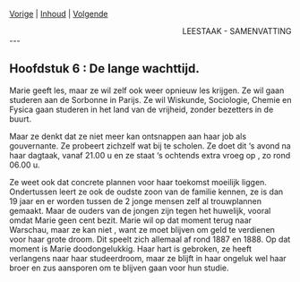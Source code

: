 [Vorige](hfst05_gouvernante.md) | [Inhoud](inhoudsopgave.md) | [Volgende](hfst07_vlucht.md)

<div style="text-align: right">LEESTAAK - SAMENVATTING</div>
---

## Hoofdstuk 6 : De lange wachttijd.

Marie geeft les, maar ze wil zelf ook weer opnieuw les krijgen. Ze wil gaan studeren aan de Sorbonne in Parijs. Ze wil Wiskunde, Sociologie, Chemie en Fysica gaan studeren in het land van de vrijheid, zonder bezetters in de buurt. 

Maar ze denkt dat ze niet meer kan ontsnappen aan haar job als gouvernante. Ze probeert zichzelf wat bij te scholen. Ze doet dit ‘s avond na haar dagtaak, vanaf 21.00 u en ze staat ‘s ochtends extra vroeg op , zo rond 06.00 u.

Ze weet ook dat concrete plannen voor haar toekomst moeilijk liggen. Ondertussen leert ze ook de oudste zoon van de familie kennen, ze is dan 19 jaar en er worden tussen de 2 jonge mensen zelf al trouwplannen gemaakt. Maar de ouders van de jongen zijn tegen het huwelijk, vooral omdat Marie geen cent bezit. Marie wil op dat moment terug naar Warschau, maar ze kan niet , want ze moet blijven om geld te verdienen voor haar grote droom. Dit speelt zich allemaal af rond 1887 en 1888. Op dat moment is Marie doodongelukkig. Haar hart is gebroken, ze heeft verlangens naar haar studeerdroom, maar ze blijft in haar ongeluk wel haar broer en zus aansporen om te blijven gaan voor hun studie.
